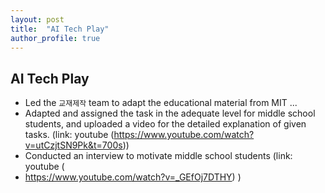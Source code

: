 ```yaml
---
layout: post
title:  "AI Tech Play"
author_profile: true
---
```


## AI Tech Play

-	Led the `교재제작` team to adapt the educational material from MIT ... 
-	Adapted and assigned the task in the adequate level for middle school students, and uploaded a video for the detailed explanation of given tasks. (link: youtube (https://www.youtube.com/watch?v=utCzjtSN9Pk&t=700s))
-	Conducted an interview to motivate middle school students (link: youtube (
-	https://www.youtube.com/watch?v=_GEfOj7DTHY) )

